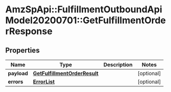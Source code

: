 # AmzSpApi::FulfillmentOutboundApiModel20200701::GetFulfillmentOrderResponse

## Properties
Name | Type | Description | Notes
------------ | ------------- | ------------- | -------------
**payload** | [**GetFulfillmentOrderResult**](GetFulfillmentOrderResult.md) |  | [optional] 
**errors** | [**ErrorList**](ErrorList.md) |  | [optional] 

